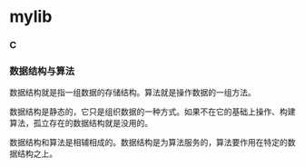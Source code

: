 # mylib

### C


### 数据结构与算法

数据结构就是指一组数据的存储结构。算法就是操作数据的一组方法。

数据结构是静态的，它只是组织数据的一种方式。如果不在它的基础上操作、构建算法，孤立存在的数据结构就是没用的。

数据结构和算法是相辅相成的。数据结构是为算法服务的，算法要作用在特定的数据结构之上。